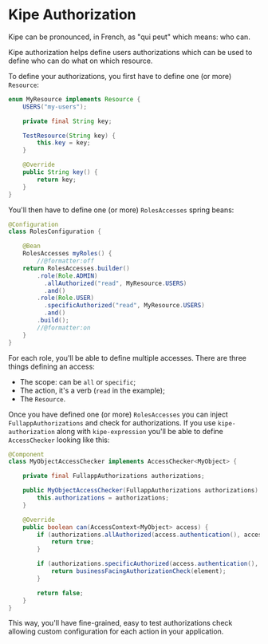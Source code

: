 # Kipe Authorization

Kipe can be pronounced, in French, as "qui peut" which means: who can.

Kipe authorization helps define users authorizations which can be used to define who can do what on which resource.

To define your authorizations, you first have to define one (or more) `Resource`:

```java
enum MyResource implements Resource {
    USERS("my-users");

    private final String key;

    TestResource(String key) {
        this.key = key;
    }

    @Override
    public String key() {
        return key;
    }
}

```

You'll then have to define one (or more) `RolesAccesses` spring beans:

```java
@Configuration
class RolesConfiguration {

    @Bean
    RolesAccesses myRoles() {
        //@formatter:off
    return RolesAccesses.builder()
        .role(Role.ADMIN)
          .allAuthorized("read", MyResource.USERS)
          .and()
        .role(Role.USER)
          .specificAuthorized("read", MyResource.USERS)
          .and()
        .build();
        //@formatter:on
    }
}

```

For each role, you'll be able to define multiple accesses. There are three things defining an access:

- The scope: can be `all` or `specific`;
- The action, it's a verb (`read` in the example);
- The `Resource`.

Once you have defined one (or more) `RolesAccesses` you can inject `FullappAuthorizations` and check for authorizations. If you use `kipe-authorization` along with `kipe-expression` you'll be able to define `AccessChecker` looking like this:

```java
@Component
class MyObjectAccessChecker implements AccessChecker<MyObject> {

    private final FullappAuthorizations authorizations;

    public MyObjectAccessChecker(FullappAuthorizations authorizations) {
        this.authorizations = authorizations;
    }

    @Override
    public boolean can(AccessContext<MyObject> access) {
        if (authorizations.allAuthorized(access.authentication(), access.action(), MyResource.MY_OBJECT)) {
            return true;
        }

        if (authorizations.specificAuthorized(access.authentication(), access.action(), MyResource.MY_OBJECT)) {
            return businessFacingAuthorizationCheck(element);
        }

        return false;
    }
}

```

This way, you'll have fine-grained, easy to test authorizations check allowing custom configuration for each action in your application.
